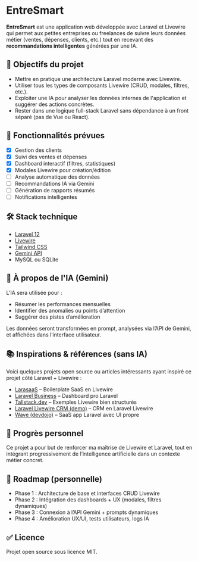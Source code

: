 # EntreSmart

**EntreSmart** est une application web développée avec Laravel et Livewire qui permet aux petites entreprises ou freelances de suivre leurs données métier (ventes, dépenses, clients, etc.) tout en recevant des **recommandations intelligentes** générées par une IA.

## 🚀 Objectifs du projet

-   Mettre en pratique une architecture Laravel moderne avec Livewire.
-   Utiliser tous les types de composants Livewire (CRUD, modales, filtres, etc.).
-   Exploiter une IA pour analyser les données internes de l'application et suggérer des actions concrètes.
-   Rester dans une logique full-stack Laravel sans dépendance à un front séparé (pas de Vue ou React).

## 🧩 Fonctionnalités prévues

-   [x] Gestion des clients
-   [x] Suivi des ventes et dépenses
-   [x] Dashboard interactif (filtres, statistiques)
-   [x] Modales Livewire pour création/édition
-   [ ] Analyse automatique des données
-   [ ] Recommandations IA via Gemini
-   [ ] Génération de rapports résumés
-   [ ] Notifications intelligentes

## 🛠️ Stack technique

-   [Laravel 12](https://laravel.com)
-   [Livewire](https://livewire.laravel.com)
-   [Tailwind CSS](https://tailwindcss.com)
-   [Gemini API](https://ai.google.dev)
-   MySQL ou SQLite

## 🧠 À propos de l'IA (Gemini)

L’IA sera utilisée pour :

-   Résumer les performances mensuelles
-   Identifier des anomalies ou points d’attention
-   Suggérer des pistes d’amélioration

Les données seront transformées en prompt, analysées via l’API de Gemini, et affichées dans l’interface utilisateur.

## 📚 Inspirations & références (sans IA)

Voici quelques projets open source ou articles intéressants ayant inspiré ce projet côté Laravel + Livewire :

-   [LarasaaS](https://github.com/miracuthbert/larasaas) – Boilerplate SaaS en Livewire
-   [Laravel Business](https://github.com/spatie/laravel-dashboard) – Dashboard pro Laravel
-   [Tallstack.dev](https://tallstack.dev) – Exemples Livewire bien structurés
-   [Laravel Livewire CRM (demo)](https://github.com/ascsoftw/lara-crm) – CRM en Laravel Livewire
-   [Wave (devdojo)](https://github.com/thedevdojo/wave) – SaaS app Laravel avec UI propre

## 🧪 Progrès personnel

Ce projet a pour but de renforcer ma maîtrise de Livewire et Laravel, tout en intégrant progressivement de l’intelligence artificielle dans un contexte métier concret.

## 📅 Roadmap (personnelle)

-   Phase 1 : Architecture de base et interfaces CRUD Livewire
-   Phase 2 : Intégration des dashboards + UX (modales, filtres dynamiques)
-   Phase 3 : Connexion à l’API Gemini + prompts dynamiques
-   Phase 4 : Amélioration UX/UI, tests utilisateurs, logs IA

## ✅ Licence

Projet open source sous licence MIT.
